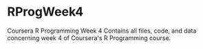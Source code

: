 # RProgWeek4
Coursera R Programming Week 4
Contains all files, code, and data concerning week 4 of Coursera's R Programming course.
